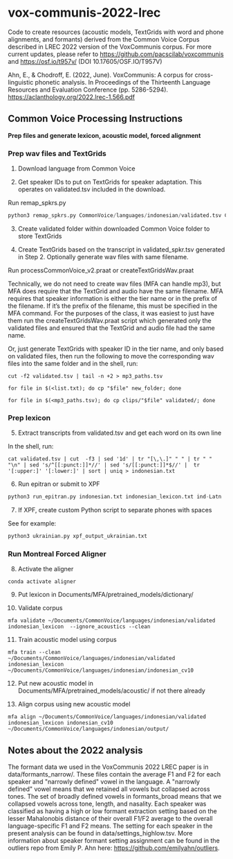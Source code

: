 # vox-communis-2022-lrec
Code to create resources (acoustic models, TextGrids with word and phone alignments, and formants) derived from the Common Voice Corpus described in LREC 2022 version of the VoxCommunis corpus. For more current updates, please refer to https://github.com/pacscilab/voxcommunis and https://osf.io/t957v/ (DOI 10.17605/OSF.IO/T957V)

Ahn, E., & Chodroff, E. (2022, June). VoxCommunis: A corpus for cross-linguistic phonetic analysis. In Proceedings of the Thirteenth Language Resources and Evaluation Conference (pp. 5286-5294). https://aclanthology.org/2022.lrec-1.566.pdf 

## Common Voice Processing Instructions
**Prep files and generate lexicon, acoustic model, forced alignment**

### Prep wav files and TextGrids

1.	Download language from Common Voice

2.	Get speaker IDs to put on TextGrids for speaker adaptation. This operates on validated.tsv included in the download. 

Run remap_spkrs.py

```python
python3 remap_spkrs.py CommonVoice/languages/indonesian/validated.tsv CommonVoice/languages/indonesian/validated_spkr.tsv
```

3.	Create validated folder within downloaded Common Voice folder to store TextGrids
 
4.	Create TextGrids based on the transcript in validated_spkr.tsv generated in Step 2. Optionally generate wav files with same filename.

Run processCommonVoice_v2.praat or createTextGridsWav.praat

Technically, we do not need to create wav files (MFA can handle mp3), but MFA does require that the TextGrid and audio have the same filename. MFA requires that speaker information is either the tier name or in the prefix of the filename. If it’s the prefix of the filename, this must be specified in the MFA command. For the purposes of the class, it was easiest to just have them run the createTextGridsWav.praat script which generated only the validated files and ensured that the TextGrid and audio file had the same name. 

Or, just generate TextGrids with speaker ID in the tier name, and only based on validated files, then run the following to move the corresponding wav files into the same folder and in the shell, run: 

```console
cut -f2 validated.tsv | tail -n +2 > mp3_paths.tsv

for file in $(<list.txt); do cp "$file" new_folder; done

for file in $(<mp3_paths.tsv); do cp clips/"$file" validated/; done
```
### Prep lexicon

5.	Extract transcripts from validated.tsv and get each word on its own line

In the shell, run:

```console
cat validated.tsv | cut  -f3 | sed '1d' | tr "[\,\.]" " " | tr " " "\n" | sed 's/^[[:punct:]]*//' | sed 's/[[:punct:]]*$//' |  tr '[:upper:]' '[:lower:]' | sort | uniq > indonesian.txt
```

6.	Run epitran or submit to XPF

```python
python3 run_epitran.py indonesian.txt indonesian_lexicon.txt ind-Latn
```

7.	If XPF, create custom Python script to separate phones with spaces
   
See for example:

```python
python3 ukrainian.py xpf_output_ukrainian.txt
```

### Run Montreal Forced Aligner

8.	Activate the aligner

```console
conda activate aligner
```

9.	Put lexicon in Documents/MFA/pretrained_models/dictionary/

10.	Validate corpus

```console
mfa validate ~/Documents/CommonVoice/languages/indonesian/validated indonesian_lexicon  --ignore_acoustics --clean
```

11.	Train acoustic model using corpus 

```console
mfa train --clean ~/Documents/CommonVoice/languages/indonesian/validated indonesian_lexicon ~/Documents/CommonVoice/languages/indonesian/indonesian_cv10
```
12.	Put new acoustic model in Documents/MFA/pretrained_models/acoustic/ if not there already

13.	Align corpus using new acoustic model
    
```console
mfa align ~/Documents/CommonVoice/languages/indonesian/validated indonesian_lexicon indonesian_cv10 ~/Documents/CommonVoice/languages/indonesian/output/
```

## Notes about the 2022 analysis
The formant data we used in the VoxCommunis 2022 LREC paper is in data/formants_narrow/. These files contain the average F1 and F2 for each speaker and "narrowly defined" vowel in the language. A "narrowly defined" vowel means that we retained all vowels but collapsed across tones. The set of broadly defined vowels in formants_broad means that we collapsed vowels across tone, length, and nasality. Each speaker was classified as having a high or low formant extraction setting based on the lesser Mahalonobis distance of their overall F1/F2 average to the overall language-specific F1 and F2 means. The setting for each speaker in the present analysis can be found in data/settings_highlow.tsv. More information about speaker formant setting assignment can be found in the outliers repo from Emily P. Ahn here: https://github.com/emilyahn/outliers. 
